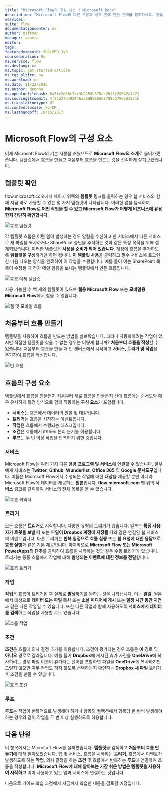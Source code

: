 ```yaml
---
title: "Microsoft Flow의 구성 요소 | Microsoft Docs"
description: "Microsoft Flow의 다른 부분과 상호 간에 연관 관계를 참조하세요. 템플릿에서 새 흐름을 만들고 처음부터 새 흐름을 만듭니다."
services: 
suite: flow
documentationcenter: na
author: msftman
manager: anneta
editor: 
tags: 
featuredvideoid: 9U8jMRO-Jv0
courseduration: 9m
ms.service: flow
ms.devlang: na
ms.topic: get-started-article
ms.tgt_pltfrm: na
ms.workload: na
ms.date: 11/22/2016
ms.author: deonhe
ms.openlocfilehash: 6a7fe2d56c7bc3b2253b675ce26f3f29042a7a71
ms.sourcegitcommit: 4f2cb27d392f46aa1d8680d6278876780ed3871b
ms.translationtype: HT
ms.contentlocale: ko-KR
ms.lasthandoff: 10/15/2017
---
```

# <a name="building-blocks-of-microsoft-flow"></a>Microsoft Flow의 구성 요소
이제 Microsoft Flow의 기본 사항을 배웠으므로 **Microsoft Flow의 소개**로 들어가겠습니다. 템플릿에서 흐름을 만들고 처음부터 흐름을 만드는 것을 신속하게 살펴보겠습니다.

## <a name="check-out-the-templates"></a>템플릿 확인
flow.microsoft.com에서 페이지 위쪽의 **템플릿** 링크를 클릭하는 경우 웹 서비스와 함께 지금 바로 사용할 수 있는 몇 가지 템플릿이 나타납니다. 이러한 앱을 탐색하여 **Microsoft Flow로 어떤 작업을 할 수 있고 Microsoft Flow가 어떻게 비즈니스에 유용한지 간단히 확인합니다**.

![흐름 템플릿](./media/learning-flow-parts/template-list.png)

각 템플릿 흐름은 어떤 일이 발생하는 경우 알림을 수신하고 한 서비스에서 다른 서비스로 새 파일을 복사하거나 SharePoint 승인을 추적하는 것과 같은 특정 목적을 위해 설계되었습니다. 이러한 템플릿은 **사용될 준비가 되어 있습니다**.  계정에 흐름을 추가하도록 **템플릿을 구성**하기만 하면 됩니다. **이 템플릿 사용**을 클릭하고 필수 서비스에 로그인한 다음 나오는 양식을 완료하여 이 작업을 수행합니다.  예를 들어 이는 SharePoint 목록이 수정될 때 전자 메일 알림을 보내는 템플릿에서 만든 흐름입니다. 

![흐름 예제 템플릿](./media/learning-flow-parts/example-template.png)

사용 가능한 수 백 개의 템플릿이 있으며 **웹용 Microsoft Flow** 또는 **모바일용 Microsoft Flow**에서 찾을 수 있습니다.

![웹 및 모바일 흐름](./media/learning-flow-parts/flow-web-mobile.png)

## <a name="create-a-flow-from-scratch"></a>처음부터 흐름 만들기
템플릿을 사용하여 흐름을 만드는 방법을 살펴봤습니다. 그러나 자동화하려는 작업이 있지만 적절한 템플릿을 찾을 수 없는 경우는 어떻게 합니까? **처음부터 흐름을 작성**할 수 있습니다.  처음부터 흐름을 만들 때 빈 캔버스에서 시작하고 **서비스, 트리거 및 작업**을 추가하여 흐름을 작성합니다.  

![빈 흐름](./media/learning-flow-parts/flow-from-blank.png)

## <a name="building-blocks-of-a-flow"></a>흐름의 구성 요소
템플릿에서 흐름을 만들든지 처음부터 새로 흐름을 만들든지 간에 흐름에는 순서도와 매우 유사하게 특정 방식으로 함께 작동하는 **구성 요소**가 포함됩니다.

* **서비스**는 흐름에서 데이터의 원본 및 대상입니다.
* **트리거**는 흐름을 시작하는 이벤트입니다.
* **작업**은 흐름에서 수행되는 태스크입니다.
* **조건**은 흐름에서 if/then 논리 분기를 허용합니다.
* **루프**는 두 번 이상 작업을 반복하기 위한 것입니다.

### <a name="services"></a>서비스
Microsoft Flow는 여러 가지 다른 **응용 프로그램 및 서비스**에 연결할 수 있습니다.  일부 예제 서비스는 **Twitter**, **Github**, **Wunderlist**, **Office 365** 및 **Google 문서도구**입니다.  이들은 Microsoft Flow에서 수행되는 작업에 대한 **대상**을 제공할 뿐만 아니라 Microsoft Flow에 데이터를 제공하는 **원본**입니다.  **flow.microsoft.com** 맨 위의 **서비스** 링크를 클릭하여 서비스의 전체 목록을 볼 수 있습니다.

![흐름 커넥터](./media/learning-flow-parts/flow-connectors.png)

### <a name="triggers"></a>트리거
모든 흐름은 **트리거**로 시작합니다.  다양한 유형의 트리거가 있습니다.  일부는 **특정 사용자가 트윗을 보낼 때** 또는 **파일이 Dropbox 계정에 저장될 때**와 같은 연결된 웹 서비스의 이벤트입니다.  다른 트리거는 **반복 일정으로 흐름 실행** 또는 **웹 요청에 대한 응답으로 흐름 실행**과 같은 기본 제공입니다.  마지막으로 **Microsoft Flow 또는 Microsoft PowerApps의 단추**를 클릭하여 흐름을 시작하는 것과 같은 수동 트리거가 있습니다.  트리거는 종종 흐름에서 작업에 대해 **발생되는 이벤트에 대한 정보를 전달**합니다.

![흐름 트리거](./media/learning-flow-parts/flow-triggers.png)  

### <a name="actions"></a>작업
**작업**은 흐름이 트리거된 후 실제로 **발생**하기를 원하는 것을 나타냅니다.  이는 **알림**, 원본에서 대상으로 **데이터 또는 파일 복사** 또는 **소셜 미디어에 게시** 또는 **일정 시간 동안 지연**과 같은 다른 작업일 수 있습니다.  또한 다른 작업과 함께 사용하도록 **서비스에서 데이터를 검색**하는 작업을 사용할 수도 있습니다.

![흐름 작업](./media/learning-flow-parts/flow-actions.png) 

### <a name="conditions"></a>조건
**조건**은 흐름에 의사 결정 추가를 허용합니다.  조건이 평가되는 경우 흐름은 **예** 경로 및 **아니오** 경로로 갈라집니다.   예를 들어 **Dropbox**에 게시된 휴가 사진을 **OneDrive**에 복사하려는 경우 파일 이름이 휴가라는 단어를 포함하면 파일을 **OneDrive**에 복사하지만 그렇지 않으면 아무 작업도 하지 않도록 선택하는지 확인하는 **Dropbox 새 파일** 트리거 후 조건을 만들 수 있습니다.

![흐름 조건](./media/learning-flow-parts/flow-condition.png) 

### <a name="loops"></a>루프
**루프**는 작업이 반복적으로 발생해야 하거나 항목의 컬렉션에서 항목당 한 번씩 발생해야 하는 경우와 같이 작업을 두 번 이상 실행하도록 허용합니다.

## <a name="next-lesson"></a>다음 단원
이 항목에서는 Microsoft Flow를 살펴봤습니다.  **템플릿**을 검색하고 **처음부터 흐름 만들기**에 대해 알아보았습니다.  앱 및 서비스, 흐름을 시작하는 **트리거**, 흐름에서 이벤트가 발생하도록 하는 **작업**, 의사 결정을 하는 **조건** 및 흐름에서 반복하는 **루프**에 연결하여 흐름을 작성합니다.  **Microsoft Flow에 대해 알아보는 가장 쉬운 방법은 템플릿을 사용하여 시작하고** 이미 사용하고 있는 앱과 서비스에 연결하는 것입니다. 

다음으로 가이드 학습 과정에서 지금까지 학습한 내용을 검토할 예정입니다.

